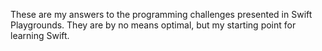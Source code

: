 These are my answers to the programming challenges presented in Swift Playgrounds.
They are by no means optimal, but my starting point for learning Swift.
